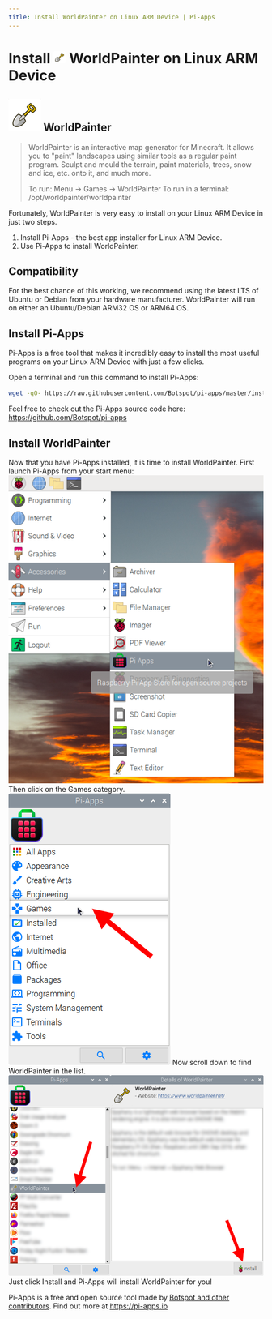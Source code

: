 ```yaml
---
title: Install WorldPainter on Linux ARM Device | Pi-Apps
---
```

<div class="simple-install-content content">

# Install <img src="/img/app-icons/WorldPainter/icon-64.png" height=24> WorldPainter on Linux ARM Device

## <img src="/img/app-icons/WorldPainter/icon-64.png"> WorldPainter
> WorldPainter is an interactive map generator for Minecraft.
> It allows you to "paint" landscapes using similar tools as a regular paint program.
> Sculpt and mould the terrain, paint materials, trees, snow and ice, etc. onto it, and much more.
> 
> To run: Menu -> Games -> WorldPainter
> To run in a terminal: /opt/worldpainter/worldpainter

Fortunately, WorldPainter is very easy to install on your Linux ARM Device in just two steps.
1. Install Pi-Apps - the best app installer for Linux ARM Device.
2. Use Pi-Apps to install WorldPainter.
</div>
<div class="simple-install-content content">

## Compatibility
For the best chance of this working, we recommend using the latest LTS of Ubuntu or Debian from your hardware manufacturer.
WorldPainter will run on either an Ubuntu/Debian ARM32 OS or ARM64 OS.
</div>
<div class="simple-install-content content">

## Install Pi-Apps

Pi-Apps is a free tool that makes it incredibly easy to install the most useful programs on your Linux ARM Device with just a few clicks.

Open a terminal and run this command to install Pi-Apps:
```bash
wget -qO- https://raw.githubusercontent.com/Botspot/pi-apps/master/install | bash
```
Feel free to check out the Pi-Apps source code here: https://github.com/Botspot/pi-apps
</div>
<div class="simple-install-content content">

## Install WorldPainter

Now that you have Pi-Apps installed, it is time to install WorldPainter.
First launch Pi-Apps from your start menu:
<img src="/img/start-menu.png">
Then click on the Games category.
<img src="/img/category-selections/Games.png">
Now scroll down to find WorldPainter in the list.
<img src="/img/app-icons/WorldPainter/app-selection.png">
Just click Install and Pi-Apps will install WorldPainter for you!
</div>
<div class="simple-install-content content">

Pi-Apps is a free and open source tool made by [Botspot and other contributors](/about/#contributors). Find out more at https://pi-apps.io
</div>
